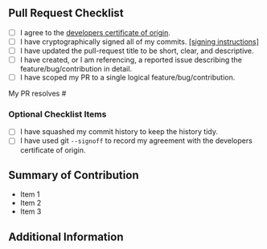 <!---
Thank you for your contribution!

To ensure the best experience for users, your fellow contributors, and yourself, please follow this template carefully to ensure your pull request meets contribution guidelines. If you have any questions or comments, please don't hesitate to reach out in the project discussions tab at the top of this page.
--->

## Pull Request Checklist
<!--- All items must be checked [X] to accept your contribution: -->
- [ ] I agree to the [developers certificate of origin](https://developercertificate.org/).
- [ ] I have cryptographically signed all of my commits. [[signing instructions]](https://docs.github.com/en/authentication/managing-commit-signature-verification/signing-commits)
- [ ] I have updated the pull-request title to be short, clear, and descriptive.
- [ ] I have created, or I am referencing, a reported issue describing the feature/bug/contribution in detail.
- [ ] I have scoped my PR to a single logical feature/bug/contribution. <!-- It's okay if your PR resolves multiple related issues, but please avoid creating PRs with multiple unrelated contributions. -->

<!-- Please list the issue number(s) that your PR is meant to resolve. E.g. "resolves #10 #11" -->
My PR resolves #

### Optional Checklist Items
<!-- These are highly appreciated items, but not everyone may find them easy to perform. -->
- [ ] I have squashed my commit history to keep the history tidy.
- [ ] I have used git `--signoff` to record my agreement with the developers certificate of origin.

## Summary of Contribution
<!-- Please summarize in bulleted form, what your contribution adds or changes in the project. -->
- Item 1
- Item 2
- Item 3

## Additional Information
<!-- Enter below any other information you feel is important in reviewing this contribution (screenshots, detailed thoughts, etc.). Avoid duplicating information already present in the referenced issue numbers. -->